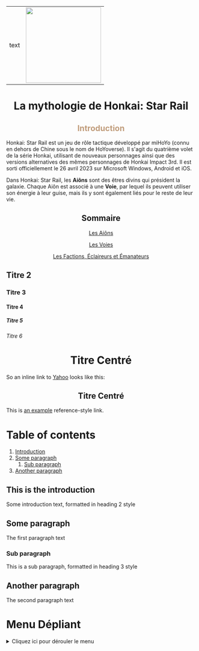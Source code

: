 <div align="center">

<table style="border-collapse: collapse; border: none;">

  <tr>
    <td align="right" style="border: none;">text</td>
    <td align="left" style="border: none;"><img src="https://upload.wikimedia.org/wikipedia/fr/b/b1/Honkai-Star-Rail.png" width="200" /></td>
  </tr>

</table>

</div>



<h1 align="center">La mythologie de Honkai: Star Rail</h1>

<div align="center">

  <h2 style="color:#C09C7B;">Introduction</h2>

</div>

Honkai: Star Rail est un jeu de rôle tactique développé par miHoYo (connu en dehors de Chine sous le nom de HoYoverse). Il s'agit du quatrième volet de la série Honkai, utilisant de nouveaux personnages ainsi que des versions alternatives des mêmes personnages de Honkai Impact 3rd. Il est sorti officiellement le 26 avril 2023 sur Microsoft Windows, Android et iOS.

Dans Honkai: Star Rail, les **Aiôns** sont des êtres divins qui président la galaxie. Chaque Aiôn est associé à une **Voie**, par lequel ils peuvent utiliser son énergie à leur guise, mais ils y sont également liés pour le reste de leur vie.

<h2 align="center">Sommaire</h2>

<div align="center">
    
[Les Aiôns](/aions.md)

[Les Voies](/voies.md)

[Les Factions, Éclaireurs et Émanateurs](/factions_eclaireurs_emanateurs)
</div>

## Titre 2
### Titre 3
#### Titre 4
##### Titre 5
###### Titre 6

<h1 align="center">Titre Centré</h1>


So an inline link to [Yahoo](http://www.yahoo.com) looks like this:
<h2 align="center">Titre Centré</h2>


This is [an example][id] reference-style link.


[id]: http://example.com/  "Optional Title Here"

# Table of contents
1. [Introduction](#introduction)
2. [Some paragraph](#paragraph1)
    1. [Sub paragraph](#subparagraph1)
3. [Another paragraph](#paragraph2)

## This is the introduction <a name="introduction"></a>
Some introduction text, formatted in heading 2 style

## Some paragraph <a name="paragraph1"></a>
The first paragraph text

### Sub paragraph <a name="subparagraph1"></a>
This is a sub paragraph, formatted in heading 3 style

## Another paragraph <a name="paragraph2"></a>
The second paragraph text

# Menu Dépliant

<details>
  <summary>Cliquez ici pour dérouler le menu</summary>

  - Élément 1
  - Élément 2
  - Élément 3
  - Élément 4
  
</details>
